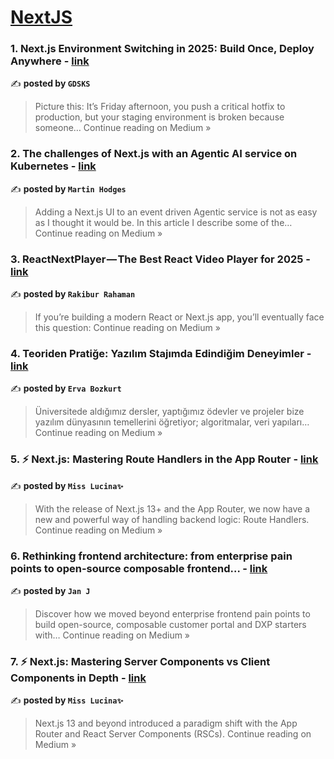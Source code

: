 
<h1><a href=https://medium.com/tag/nextjs/recommended target="_blank" rel="noopener noreferrer">NextJS</a></h1>
<h3>1. Next.js Environment Switching in 2025: Build Once, Deploy Anywhere - <a href="https://gdsks.medium.com/next-js-environment-switching-in-2025-build-once-deploy-anywhere-efe76c55c09f?source=rss------nextjs-5" target="_blank" rel="noopener noreferrer">link</a></h3>

✍️ **posted by `GDSKS`**

<blockquote>Picture this: It’s Friday afternoon, you push a critical hotfix to production, but your staging environment is broken because someone…
Continue reading on Medium »</blockquote>

<h3>2. The challenges of Next.js with an Agentic AI service on Kubernetes - <a href="https://medium.com/@martin.hodges/the-challenges-of-next-js-with-an-agentic-ai-service-on-kubernetes-ae600a814d38?source=rss------nextjs-5" target="_blank" rel="noopener noreferrer">link</a></h3>

✍️ **posted by `Martin Hodges`**

<blockquote>Adding a Next.js UI to an event driven Agentic service is not as easy as I thought it would be. In this article I describe some of the…
Continue reading on Medium »</blockquote>

<h3>3.  ReactNextPlayer — The Best React Video Player for 2025  - <a href="https://medium.com/@rakiburrahaman560/reactnextplayer-the-best-react-video-player-for-2025-c0b45d0b6c62?source=rss------nextjs-5" target="_blank" rel="noopener noreferrer">link</a></h3>

✍️ **posted by `Rakibur Rahaman`**

<blockquote>If you’re building a modern React or Next.js app, you’ll eventually face this question:
Continue reading on Medium »</blockquote>

<h3>4. Teoriden Pratiğe: Yazılım Stajımda Edindiğim Deneyimler - <a href="https://medium.com/@ErvaBozkurt/teoriden-prati%C4%9Fe-yaz%C4%B1l%C4%B1m-staj%C4%B1mda-edindi%C4%9Fim-deneyimler-e8c2cd8a1017?source=rss------nextjs-5" target="_blank" rel="noopener noreferrer">link</a></h3>

✍️ **posted by `Erva Bozkurt`**

<blockquote>Üniversitede aldığımız dersler, yaptığımız ödevler ve projeler bize yazılım dünyasının temellerini öğretiyor; algoritmalar, veri yapıları…
Continue reading on Medium »</blockquote>

<h3>5. ⚡ Next.js: Mastering Route Handlers in the App Router - <a href="https://medium.com/@MissLucina/next-js-mastering-route-handlers-in-the-app-router-2bc9e6cc72a7?source=rss------nextjs-5" target="_blank" rel="noopener noreferrer">link</a></h3>

✍️ **posted by `Miss Lucina✨`**

<blockquote>With the release of Next.js 13+ and the App Router, we now have a new and powerful way of handling backend logic: Route Handlers.
Continue reading on Medium »</blockquote>

<h3>6. Rethinking frontend architecture: from enterprise pain points to open-source composable frontend… - <a href="https://medium.com/@janjagoda/rethinking-frontend-architecture-from-enterprise-pain-points-to-open-source-composable-frontend-bdacd8b38434?source=rss------nextjs-5" target="_blank" rel="noopener noreferrer">link</a></h3>

✍️ **posted by `Jan J`**

<blockquote>Discover how we moved beyond enterprise frontend pain points to build open-source, composable customer portal and DXP starters with…
Continue reading on Medium »</blockquote>

<h3>7. ⚡ Next.js: Mastering Server Components vs Client Components in Depth - <a href="https://medium.com/@MissLucina/next-js-mastering-server-components-vs-client-components-in-depth-13d0842be7ca?source=rss------nextjs-5" target="_blank" rel="noopener noreferrer">link</a></h3>

✍️ **posted by `Miss Lucina✨`**

<blockquote>Next.js 13 and beyond introduced a paradigm shift with the App Router and React Server Components (RSCs).
Continue reading on Medium »</blockquote>

